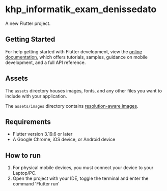 # khp_informatik_exam_denissedato

A new Flutter project.

## Getting Started

For help getting started with Flutter development, view the
[online documentation](https://flutter.dev/docs), which offers tutorials,
samples, guidance on mobile development, and a full API reference.

## Assets

The `assets` directory houses images, fonts, and any other files you want to
include with your application.

The `assets/images` directory contains [resolution-aware
images](https://flutter.dev/docs/development/ui/assets-and-images#resolution-aware).

## Requirements
* Flutter version 3.19.6 or later
* A Google Chrome, iOS device, or Android device

## How to run

1. For physical mobile devices, you must connect your device to your Laptop/PC.
2. Open the project with your IDE, toggle the terminal and enter the command 'Flutter run'


